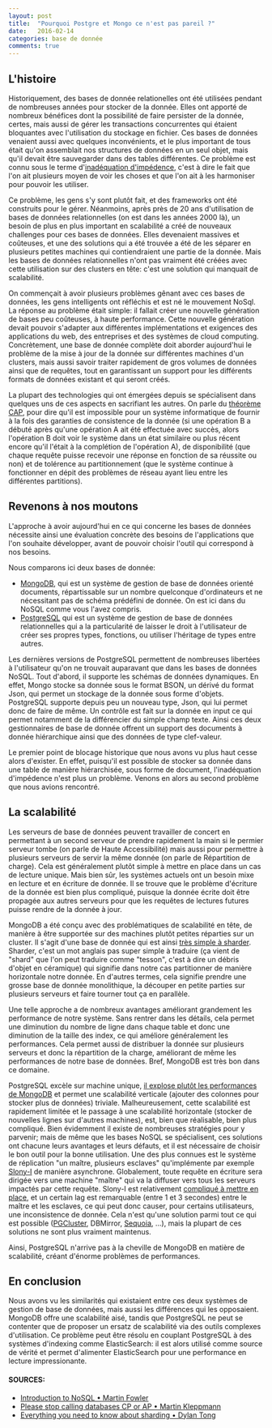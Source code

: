 ```yaml
---
layout: post
title:  "Pourquoi Postgre et Mongo ce n'est pas pareil ?"
date:   2016-02-14
categories: base de donnée
comments: true
---
```


## L'histoire

Historiquement, des bases de donnée relationelles ont été utilisées pendant de nombreuses années pour stocker de la donnée. Elles ont apporté de nombreux bénéfices dont la possibilité de faire persister de la donnée, certes, mais aussi de gérer les transactions concurrentes qui étaient bloquantes avec l'utilisation du stockage en fichier. Ces bases de données venaient aussi avec quelques inconvénients, et le plus important de tous était qu'on assemblait nos structures de données en un seul objet, mais qu'il devait être sauvegarder dans des tables différentes. Ce problème est connu sous le terme d'[inadéquation d'impédence](https://www.wikiwand.com/en/Object-relational_impedance_mismatch), c'est à dire le fait que l'on ait plusieurs moyen de voir les choses et que l'on ait à les harmoniser pour pouvoir les utiliser.

Ce problème, les gens s'y sont plutôt fait, et des frameworks ont été construits pour le gérer. Néanmoins, après près de 20 ans d'utilisation de bases de données relationnelles (on est dans les années 2000 là), un besoin de plus en plus important en scalabilité a créé de nouveaux challenges pour ces bases de données. Elles devenaient massives et coûteuses, et une des solutions qui a été trouvée a été de les séparer en plusieurs petites machines qui contiendraient une partie de la donnée. Mais les bases de données relationnelles n'ont pas vraiment été créées avec cette utilisation sur des clusters en tête: c'est une solution qui manquait de scalabilité.

On commençait à avoir plusieurs problèmes gênant avec ces bases de données, les gens intelligents ont réfléchis et est né le mouvement NoSql. La réponse au problème était simple: il fallait créer une nouvelle génération de bases peu coûteuses, à haute performance. Cette nouvelle génération devait pouvoir s'adapter aux différentes implémentations et exigences des applications du web, des entreprises et des systèmes de cloud computing. Concrètement, une base de donnée complète doit aborder aujourd'hui le problème de la mise à jour de la donnée sur différentes machines d'un clusters, mais aussi savoir traiter rapidement de gros volumes de données ainsi que de requêtes, tout en garantissant un support pour les différents formats de données existant et qui seront créés.

La plupart des technologies qui ont émergées depuis se spécialisent dans quelques uns de ces aspects en sacrifiant les autres. On parle du [théorème CAP](http://robertgreiner.com/2014/08/cap-theorem-revisited/), pour dire qu'il est impossible pour un système informatique de fournir à la fois des garanties de consistence de la donnée (si une opération B a débuté après qu'une opération A ait été effectuée avec succès, alors l'opération B doit voir le système dans un état similaire ou plus récent encore qu'il l'était à la complétion de l'opération A), de disponibilité (que chaque requête puisse recevoir une réponse en fonction de sa réussite ou non) et de tolérence au partitionnement (que le système continue à fonctionner en dépit des problèmes de réseau ayant lieu entre les différentes partitions).


## Revenons à nos moutons

L'approche à avoir aujourd'hui en ce qui concerne les bases de données nécessite ainsi une évaluation concrète des besoins de l'applications que l'on souhaite développer, avant de pouvoir choisir l'outil qui correspond à nos besoins.

Nous comparons ici deux bases de donnée:

 * [MongoDB](https://www.mongodb.org/), qui est un système de gestion de base de données orienté documents, répartissable sur un nombre quelconque d'ordinateurs et ne nécessitant pas de schéma prédéfini de donnée. On est ici dans du NoSQL comme vous l'avez compris.
 * [PostgreSQL](http://www.postgresqlfr.org/) qui est un système de gestion de base de données relationnelles qui a la particularité de laisser le droit à l'utilisateur de créer ses propres types, fonctions, ou utiliser l'héritage de types entre autres.

Les dernières versions de PostgreSQL permettent de nombreuses libertées à l'utilisateur qu'on ne trouvait auparavant que dans les bases de données NoSQL. Tout d'abord, il supporte les schémas de données dynamiques. En effet, Mongo stocke sa donnée sous le format BSON, un dérivé du format Json, qui permet un stockage de la donnée sous forme d'objets. PostgreSQL supporte depuis peu un nouveau type, Json, qui lui permet donc de faire de même. Un contrôle est fait sur la donnée en input ce qui permet notamment de la différencier du simple champ texte. Ainsi ces deux gestionnaires de base de donnée offrent un support des documents à donnée hiérarchique ainsi que des données de type clef-valeur.

Le premier point de blocage historique que nous avons vu plus haut cesse alors d'exister. En effet, puisqu'il est possible de stocker sa donnée dans une table de manière hiérarchisée, sous forme de document, l'inadéquation d'impédence n'est plus un problème. Venons en alors au second problème que nous avions rencontré.


## La scalabilité

Les serveurs de base de données peuvent travailler de concert en permettant à un second serveur de prendre rapidement la main si le permier serveur tombe (on parle de Haute Accessibilité) mais aussi pour permettre à plusieurs serveurs de servir la même donnée (on parle de Répartition de charge). Cela est généralement plutôt simple à mettre en place dans un cas de lecture unique. Mais bien sûr, les systèmes actuels ont un besoin mixe en lecture et en écriture de donnée. Il se trouve que le problème d'écriture de la donnée est bien plus compliqué, puisque la donnée écrite doit être propagée aux autres serveurs pour que les requêtes de lectures futures puisse rendre de la donnée à jour.

MongoDB a été conçu avec des problématiques de scalabilité en tête, de manière à être supportée sur des machines plutôt petites réparties sur un cluster. Il s'agit d'une base de donnée qui est ainsi [très simple à sharder](https://docs.mongodb.org/manual/tutorial/deploy-shard-cluster/). Sharder, c'est un mot anglais pas super simple à traduire (ça vient de "shard" que l'on peut traduire comme "tesson", c'est à dire un débris d'objet en céramique) qui signifie dans notre cas partitionner de manière horizontale notre donnée. En d'autres termes, cela signifie prendre une grosse base de donnée monolithique, la découper en petite parties sur plusieurs serveurs et faire tourner tout ça en parallèle.

Une telle approche a de nombreux avantages améliorant grandement les performance de notre système. Sans rentrer dans les détails, cela permet une diminution du nombre de ligne dans chaque table et donc une diminution de la taille des index, ce qui améliore généralement les performances. Cela permet aussi de distribuer la donnée sur plusieurs serveurs et donc la répartition de la charge, améliorant de même les performances de notre base de données. Bref, MongoDB est très bon dans ce domaine.


PostgreSQL excèle sur machine unique, [il explose plutôt les performances de MongoDB](http://www.enterprisedb.com/postgres-plus-edb-blog/marc-linster/postgres-outperforms-mongodb-and-ushers-new-developer-reality) et permet une scalabilité verticale (ajouter des colonnes pour stocker plus de données) triviale. Malheureusement, cette scalabilité est rapidement limitée et le passage à une scalabilité horizontale (stocker de nouvelles lignes sur d'autres machines), est, bien que réalisable, bien plus compliqué. Bien évidemment il existe de nombreuses stratégies pour y parvenir; mais de même que les bases NoSQL se spécialisent, ces solutions ont chacune leurs avantages et leurs défauts, et il est nécessaire de choisir le bon outil pour la bonne utilisation. Une des plus connues est le système de réplication "un maître, plusieurs esclaves" qu'implémente par exemple [Slony-I](http://www.slony.info/) de manière asynchrone. Globalement, toute requête en écriture sera dirigée vers une machine "maître" qui va la diffuser vers tous les serveurs impactés par cette requête. Slony-I est relativement [compliqué à mettre en place](http://get.enterprisedb.com/docs/Tutorial_All_PP_Slony_Replication.pdf), et un certain lag est remarquable (entre 1 et 3 secondes) entre le maître et les esclaves, ce qui peut donc causer, pour certains utilisateurs, une inconsistence de donnée. Cela n'est qu'une solution parmi tout ce qui est possible ([PGCluster](http://pgcluster.projects.pgfoundry.org/), DBMirror, [Sequoia](https://sourceforge.net/projects/sequoiadb/), ...), mais la plupart de ces solutions ne sont plus vraiment maintenus.

Ainsi, PostgreSQL n'arrive pas à la cheville de MongoDB en matière de scalabilité, créant d'énorme problèmes de performances.

## En conclusion

Nous avons vu les similarités qui existaient entre ces deux systèmes de gestion de base de données, mais aussi les différences qui les opposaient. MongoDB offre une scalabilité aisé, tandis que PostgreSQL ne peut se contenter que de proposer un ersatz de scalabilité via des outils complexes d'utilisation. Ce problème peut être résolu en couplant PostgreSQL à des systèmes d'indexing comme ElasticSearch: il est alors utilisé comme source de vérité et permet d'alimenter ElasticSearch pour une performance en lecture impressionante.




#### SOURCES:

 * [Introduction to NoSQL • Martin Fowler](https://www.youtube.com/watch?v=qI_g07C_Q5I)
 * [Please stop calling databases CP or AP • Martin Kleppmann](https://martin.kleppmann.com/2015/05/11/please-stop-calling-databases-cp-or-ap.html)
 * [Everything you need to know about sharding • Dylan Tong](https://www.mongodb.com/presentations/webinar-everything-you-need-know-about-sharding?jmp=docs)
